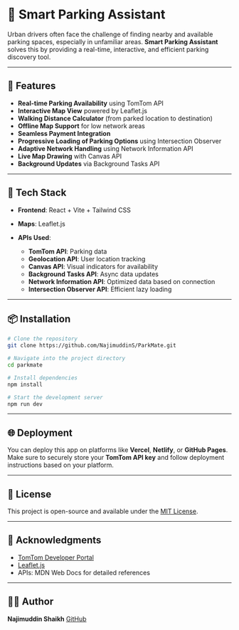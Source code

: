 # 🚗 Smart Parking Assistant

Urban drivers often face the challenge of finding nearby and available parking spaces, especially in unfamiliar areas. **Smart Parking Assistant** solves this by providing a real-time, interactive, and efficient parking discovery tool.

---

## 🧠 Features

* **Real-time Parking Availability** using TomTom API
* **Interactive Map View** powered by Leaflet.js
* **Walking Distance Calculator** (from parked location to destination)
* **Offline Map Support** for low network areas
* **Seamless Payment Integration**
* **Progressive Loading of Parking Options** using Intersection Observer
* **Adaptive Network Handling** using Network Information API
* **Live Map Drawing** with Canvas API
* **Background Updates** via Background Tasks API

---

## 🧰 Tech Stack

* **Frontend**: React + Vite + Tailwind CSS
* **Maps**: Leaflet.js
* **APIs Used**:

  * **TomTom API**: Parking data
  * **Geolocation API**: User location tracking
  * **Canvas API**: Visual indicators for availability
  * **Background Tasks API**: Async data updates
  * **Network Information API**: Optimized data based on connection
  * **Intersection Observer API**: Efficient lazy loading

---

## 📦 Installation

```bash
# Clone the repository
git clone https://github.com/NajimuddinS/ParkMate.git

# Navigate into the project directory
cd parkmate

# Install dependencies
npm install

# Start the development server
npm run dev
```

---

## 🌐 Deployment

You can deploy this app on platforms like **Vercel**, **Netlify**, or **GitHub Pages**. Make sure to securely store your **TomTom API key** and follow deployment instructions based on your platform.

---

## 📄 License

This project is open-source and available under the [MIT License](LICENSE).

---

## 🙌 Acknowledgments

* [TomTom Developer Portal](https://developer.tomtom.com/)
* [Leaflet.js](https://leafletjs.com/)
* APIs: MDN Web Docs for detailed references

---

## 👨‍💻 Author

**Najimuddin Shaikh**
[GitHub](https://github.com/NajimuddinS)
